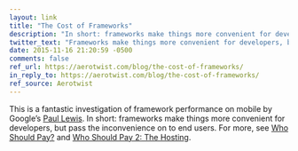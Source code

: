 ```yaml
---
layout: link
title: "The Cost of Frameworks"
description: "In short: frameworks make things more convenient for developers, but pass the pain on to end users."
twitter_text: "Frameworks make things more convenient for developers, but pass the inconvenience on to end users"
date: 2015-11-16 21:20:59 -0500
comments: false
ref_url: https://aerotwist.com/blog/the-cost-of-frameworks/
in_reply_to: https://aerotwist.com/blog/the-cost-of-frameworks/
ref_source: Aerotwist
---
```


This is a fantastic investigation of framework performance on mobile by Google’s [Paul Lewis](https://aerotwist.com). In short: frameworks make things more convenient for developers, but pass the inconvenience on to end users. For more, see [Who Should Pay?](https://www.aaron-gustafson.com/notebook/who-should-pay/) and [Who Should Pay 2: The Hosting](https://www.aaron-gustafson.com/notebook/who-should-pay-2-the-hosting/).